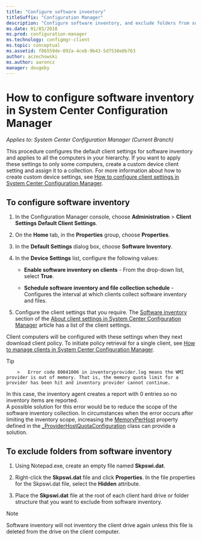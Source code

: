 ```yaml
---
title: "Configure software inventory"
titleSuffix: "Configuration Manager"
description: "Configure software inventory, and exclude folders from software inventory in Configuration Manager."
ms.date: 01/03/2018
ms.prod: configuration-manager
ms.technology: configmgr-client
ms.topic: conceptual
ms.assetid: f86559de-092a-4ce8-9b43-5d7530e0b763
author: aczechowski
ms.author: aaroncz
manager: dougeby
---
```

# How to configure software inventory in System Center Configuration Manager

*Applies to: System Center Configuration Manager (Current Branch)*

This procedure configures the default client settings for software inventory and applies to all the computers in your hierarchy. If you want to apply these settings to only some computers, create a custom device client setting and assign it to a collection. For more information about how to create custom device settings, see [How to configure client settings in System Center Configuration Manager](../../../../core/clients/deploy/configure-client-settings.md).   

## To configure software inventory  

1.  In the Configuration Manager console, choose **Administration** > **Client Settings**  **Default Client Settings**.  

4.  On the **Home** tab, in the **Properties** group, choose **Properties**.  

5.  In the **Default Settings** dialog box, choose **Software Inventory**.  

6.  In the **Device Settings** list, configure the following values:  

    -   **Enable software inventory on clients** - From the drop-down list, select **True**.  

    -   **Schedule software inventory and file collection schedule** - Configures the interval at which clients collect software inventory and files.   

7.  Configure the client settings that you require. The [Software inventory](../../../../core/clients/deploy/about-client-settings.md#software-inventory) section of the [About client settings in System Center Configuration Manager](../../../../core/clients/deploy/about-client-settings.md) article has a list of the client settings.  

 Client computers will be configured with these settings when they next download client policy. To initiate policy retrieval for a single client, see [How to manage clients in System Center Configuration Manager](../../../../core/clients/manage/manage-clients.md).  

 > [!TIP]  
        >   Error code 80041006 in inventoryprovider.log means the WMI provider is out of memory. That is, the memory quota limit for a provider has been hit and inventory provider cannot continue.
In this case, the inventory agent creates a report with 0 entries so no inventory items are reported. <br/>
A possible solution for this error would be to reduce the scope of the software inventory collection. In circumstances when the error occurs after limiting the inventory scope, increasing the [MemoryPerHost](https://blogs.technet.microsoft.com/askperf/2008/09/16/memory-and-handle-quotas-in-the-wmi-provider-service/) property defined in the [_ProviderHostQuotaConfiguration](https://msdn.microsoft.com/library/aa394671) class can provide a solution.

<!--SMS.480648 include WMI Out of memory tip -->


## To exclude folders from software inventory  

1.  Using Notepad.exe, create an empty file named **Skpswi.dat**.  

2.  Right-click the **Skpswi.dat** file and click **Properties**. In the file properties for the Skpswi.dat file, select the **Hidden** attribute.  

3.  Place the **Skpswi.dat** file at the root of each client hard drive or folder structure that you want to exclude from software inventory.  

> [!NOTE]  
>  Software inventory will not inventory the client drive again unless this file is deleted from the drive on the client computer.